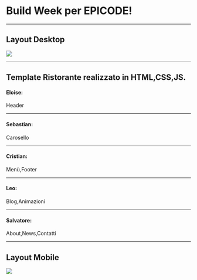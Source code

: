 <h1>Build Week per EPICODE!</h1>
<hr/>
<h2>Layout Desktop</h2>
<img  src="immagini/gif2.gif" >
<hr/>
<h2>Template Ristorante realizzato in HTML,CSS,JS.</h2>
<h4>Eloise:</h4><p>Header</p>
<hr/>
<h4>Sebastian:</h4><p>Carosello</p>
<hr/>
<h4>Cristian:</h4><p>Menù,Footer</p>
<hr/>
<h4>Leo:</h4><p>Blog,Animazioni</p>
<hr/>
<h4>Salvatore:</h4><p>About,News,Contatti</p>
<hr/>
<h2>Layout Mobile</h2>
<img  src="immagini/gif1.gif" >